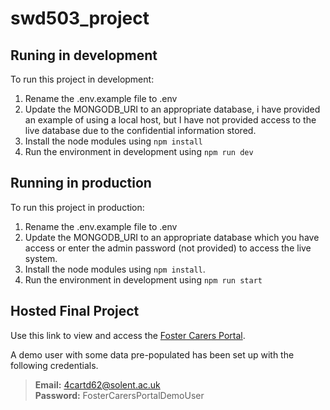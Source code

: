 # swd503_project

## Runing in development

To run this project in development:
1. Rename the .env.example file to .env
2. Update the MONGODB_URI to an appropriate database, i have provided an example of using a local host, but I have not provided access to the live database due to the confidential information stored.
3. Install the node modules using `npm install`
4. Run the environment in development using `npm run dev`

## Running in production

To run this project in production:
1. Rename the .env.example file to .env
2. Update the MONGODB_URI to an appropriate database which you have access or enter the admin password (not provided) to access the live system.
3. Install the node modules using `npm install`.
4. Run the environment in development using `npm run start`

## Hosted Final Project

Use this link to view and access the [Foster Carers Portal](https://intense-wildwood-80748.herokuapp.com/).

A demo user with some data pre-populated has been set up with the following credentials.<br>
> **Email:** 4cartd62@solent.ac.uk<br>
> **Password:** FosterCarersPortalDemoUser

